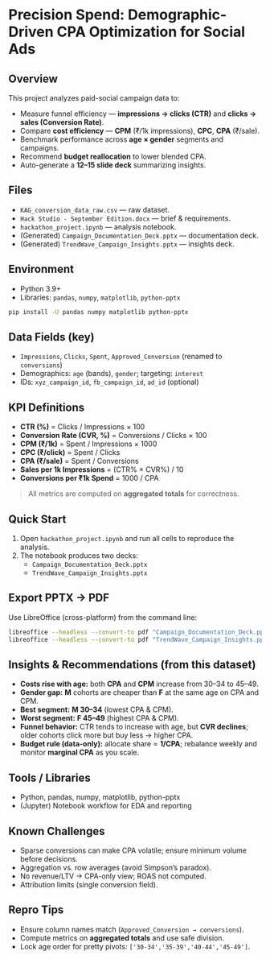 # Precision Spend: Demographic-Driven CPA Optimization for Social Ads

## Overview
This project analyzes paid-social campaign data to:
- Measure funnel efficiency — **impressions → clicks (CTR)** and **clicks → sales (Conversion Rate)**.
- Compare **cost efficiency** — **CPM** (₹/1k impressions), **CPC**, **CPA** (₹/sale).
- Benchmark performance across **age × gender** segments and campaigns.
- Recommend **budget reallocation** to lower blended CPA.
- Auto-generate a **12–15 slide deck** summarizing insights.

## Files
- `KAG_conversion_data_raw.csv` — raw dataset.
- `Hack Studio - September Edition.docx` — brief & requirements.
- `hackathon_project.ipynb` — analysis notebook.
- (Generated) `Campaign_Documentation_Deck.pptx` — documentation deck.
- (Generated) `TrendWave_Campaign_Insights.pptx` — insights deck.

## Environment
- Python 3.9+  
- Libraries: `pandas`, `numpy`, `matplotlib`, `python-pptx`

```bash
pip install -U pandas numpy matplotlib python-pptx
```

## Data Fields (key)
- `Impressions`, `Clicks`, `Spent`, `Approved_Conversion` (renamed to `conversions`)
- Demographics: `age` (bands), `gender`; targeting: `interest`
- IDs: `xyz_campaign_id`, `fb_campaign_id`, `ad_id` (optional)

## KPI Definitions
- **CTR (%)** = Clicks / Impressions × 100  
- **Conversion Rate (CVR, %)** = Conversions / Clicks × 100  
- **CPM (₹/1k)** = Spent / Impressions × 1000  
- **CPC (₹/click)** = Spent / Clicks  
- **CPA (₹/sale)** = Spent / Conversions  
- **Sales per 1k Impressions** = (CTR% × CVR%) / 10  
- **Conversions per ₹1k Spend** = 1000 / CPA

> All metrics are computed on **aggregated totals** for correctness.

## Quick Start
1) Open `hackathon_project.ipynb` and run all cells to reproduce the analysis.
2) The notebook produces two decks:
   - `Campaign_Documentation_Deck.pptx`
   - `TrendWave_Campaign_Insights.pptx`

## Export PPTX → PDF
Use LibreOffice (cross-platform) from the command line:

```bash
libreoffice --headless --convert-to pdf "Campaign_Documentation_Deck.pptx"
libreoffice --headless --convert-to pdf "TrendWave_Campaign_Insights.pptx"
```

## Insights & Recommendations (from this dataset)
- **Costs rise with age:** both **CPA** and **CPM** increase from 30–34 to 45–49.  
- **Gender gap:** **M** cohorts are cheaper than **F** at the same age on CPA and CPM.  
- **Best segment:** **M 30–34** (lowest CPA & CPM).  
- **Worst segment:** **F 45–49** (highest CPA & CPM).  
- **Funnel behavior:** CTR tends to increase with age, but **CVR declines**; older cohorts click more but buy less → higher CPA.  
- **Budget rule (data-only):** allocate share ∝ **1/CPA**; rebalance weekly and monitor **marginal CPA** as you scale.

## Tools / Libraries
- Python, pandas, numpy, matplotlib, python-pptx  
- (Jupyter) Notebook workflow for EDA and reporting

## Known Challenges
- Sparse conversions can make CPA volatile; ensure minimum volume before decisions.  
- Aggregation vs. row averages (avoid Simpson’s paradox).  
- No revenue/LTV → CPA-only view; ROAS not computed.  
- Attribution limits (single conversion field).

## Repro Tips
- Ensure column names match (`Approved_Conversion → conversions`).  
- Compute metrics on **aggregated totals** and use safe division.  
- Lock age order for pretty pivots: `['30-34','35-39','40-44','45-49']`.
